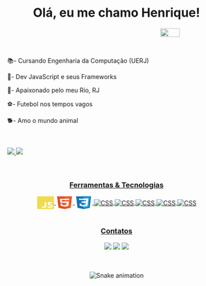 <h1 align="center">Olá, eu me chamo Henrique!</h1>
<img src="https://imgur.com/a/5tYwVYo" width="30%" height="30%" align="right"> 
<br><br><br>
<p>📚- Cursando Engenharia da Computação (UERJ)</p>
<p>📘- Dev JavaScript e seus Frameworks</p>
<p>🏡- Apaixonado pelo meu Rio, RJ</p>
<p>⚽- Futebol nos tempos vagos</p>
<p>🐕- Amo o mundo animal</p>
<br>
</h4>
<br>
<!--<img src="" width="30%" height="30%" align="right">-->
<div>
<a href="https://github.com/HenriqueMarts">
<img height="175em" src="https://github-readme-stats.vercel.app/api?username=HenriqueMarts&show_icons=true&theme=dark&include_all_commits=true&count_private=true"/>
<img height="175em" src="https://github-readme-stats.vercel.app/api/top-langs/?username=HenriqueMarts&layout=compact&langs_count=7&theme=dark"/>
</div>
<br>
<div  align="center"> 
  <div style="display: inline_block"><br>
  <h3>Ferramentas & Tecnologias</h3>
  <img align="center" alt="Rafa-Js" height="30" width="40" src="https://raw.githubusercontent.com/devicons/devicon/master/icons/javascript/javascript-plain.svg">
  <img align="center" alt="HTML" height="30" width="40" src="https://raw.githubusercontent.com/devicons/devicon/master/icons/html5/html5-original.svg">
  <img align="center" alt="CSS" height="30" width="40" src="https://raw.githubusercontent.com/devicons/devicon/master/icons/css3/css3-original.svg">
  <img align="center" alt="CSS" height="30" width="40" src="https://icongr.am/devicon/git-original.svg?size=102&color=currentColor">
  <img align="center" alt="CSS" height="30" width="40" src="https://icongr.am/devicon/nodejs-original.svg?size=102&color=currentColor">
  <img align="center" alt="CSS" height="30" width="40" src="https://icongr.am/devicon/react-original.svg?size=102&color=currentColor">
  <img align="center" alt="CSS" height="30" width="40" src="https://icongr.am/devicon/typescript-original.svg?size=102&color=currentColor">
  <img align="center" alt="CSS" height="30" width="40" src="https://icongr.am/devicon/mysql-original-wordmark.svg?size=102&color=currentColor">
</div>
 <br>
  <div align="center">
  <h3>Contatos</h3>
  <a href="www.linkedin.com/in/henrique-marts" target="_blank"><img src="https://img.shields.io/badge/-LinkedIn-%230077B5?style=for-the-badge&logo=linkedin&logoColor=white" target="_blank"></a> 
  <a href="https://discord.gg/Fnv7rWyH" target="_blank"><img src="https://img.shields.io/badge/Discord-7289DA?style=for-the-badge&logo=discord&logoColor=white"target="_blank"></a>
<a href = "mailto:henrique.engenharia.ele@gmail.com"><img src="https://img.shields.io/badge/Gmail-D14836?style=for-the-badge&logo=gmail&logoColor=white" target="_blank"></a>
</div>
  <br>
  <br>
  <div align="center">

  ![Snake animation](https://github.com/juxxnn/juxxnn/blob/output/github-contribution-grid-snake.svg)

</div>

